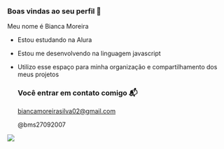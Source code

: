 ### Boas vindas ao seu perfil 💖

Meu nome é Bianca Moreira

- Estou estudando na Alura
- Estou me desenvolvendo na linguagem javascript
- Utilizo esse espaço para minha organização e compartilhamento dos meus projetos

   ### Você entrar em contato comigo 📬

  biancamoreirasilva02@gmail.com
  
  @bms27092007

 ![](https://media1.tenor.com/m/P9DFtD3HjcwAAAAd/cat-cats-love.gif)
